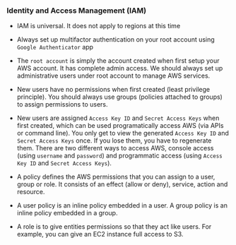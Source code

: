 ### Identity and Access Management (IAM)

- IAM is universal. It does not apply to regions at this time

- Always set up multifactor authentication on your root account using `Google Authenticator` app

- The `root account` is simply the account created when first setup your AWS account. It has complete admin access. We should always set up administrative users under root account to manage AWS services.

- New users have no permissions when first created (least privilege principle). You should always use groups (policies attached to groups) to assign permissions to users.

- New users are assigned `Access Key ID` and `Secret Access Keys` when first created, which can be used programatically access AWS (via APIs or command line). You only get to view the generated `Access Key ID` and `Secret Access Keys` once. If you lose them, you have to regenerate them. There are two different ways to access AWS, console access (using `username` and `password`) and programmatic access (using `Access Key ID` and `Secret Access Keys`).

- A policy defines the AWS permissions that you can assign to a user, group or role. It consists of an effect (allow or deny), service, action and resource.

- A user policy is an inline policy embedded in a user. A group policy is an inline policy  embedded in a group.

- A role is to give entities permissions so that they act like users. For example, you can give an EC2 instance full access to S3.
